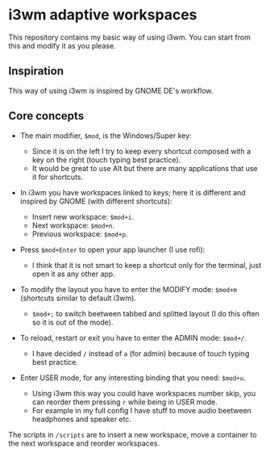 # i3wm adaptive workspaces

This repository contains my basic way of using i3wm.
You can start from this and modify it as you please.

## Inspiration

This way of using i3wm is inspired by GNOME DE's workflow. 

## Core concepts

- The main modifier, `$mod`, is the Windows/Super key:
  - Since it is on the left I try to keep every shortcut composed with a key on the right (touch typing best practice).
  - It would be great to use Alt but there are many applications that use it for shortcuts.

- In i3wm you have workspaces linked to keys; here it is different and inspired by GNOME (with different shortcuts): 
  - Insert new workspace: `$mod+i`.
  - Next workspace: `$mod+n`.
  - Previous workspace: `$mod+p`.

- Press `$mod+Enter` to open your app launcher (I use rofi):
  - I think that it is not smart to keep a shortcut only for the terminal, just open it as any other app.

- To modify the layout you have to enter the MODIFY mode: `$mod+m` (shortcuts similar to default i3wm).
  - `$mod+;` to switch beetween tabbed and splitted layout (I do this often so it is out of the mode).

- To reload, restart or exit you have to enter the ADMIN mode: `$mod+/`.
  - I have decided `/` instead of `a` (for admin) because of touch typing best practice.

- Enter USER mode, for any interesting binding that you need: `$mod+u`.
  - Using i3wm this way you could have workspaces number skip, you can reorder them pressing `r` while being in USER mode.
  - For example in my full config I have stuff to move audio beetween headphones and speaker etc.

The scripts in `/scripts` are to insert a new workspace, move a container to the next workspace and reorder workspaces.
